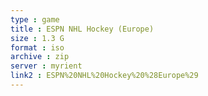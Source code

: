 ```yaml
---
type : game
title : ESPN NHL Hockey (Europe)
size : 1.3 G
format : iso
archive : zip
server : myrient
link2 : ESPN%20NHL%20Hockey%20%28Europe%29
---
```

